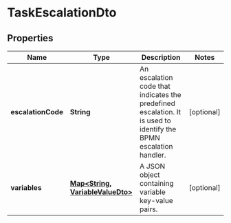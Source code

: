 

# TaskEscalationDto

## Properties

Name | Type | Description | Notes
------------ | ------------- | ------------- | -------------
**escalationCode** | **String** | An escalation code that indicates the predefined escalation. It is used to identify the BPMN escalation handler. |  [optional]
**variables** | [**Map&lt;String, VariableValueDto&gt;**](VariableValueDto.md) | A JSON object containing variable key-value pairs. |  [optional]



